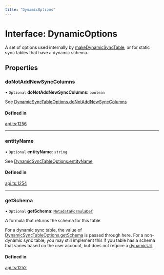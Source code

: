```yaml
---
title: "DynamicOptions"
---
```

# Interface: DynamicOptions

A set of options used internally by [makeDynamicSyncTable](../functions/makeDynamicSyncTable.md), or for static
sync tables that have a dynamic schema.

## Properties

### doNotAddNewSyncColumns

• `Optional` **doNotAddNewSyncColumns**: `boolean`

See [DynamicSyncTableOptions.doNotAddNewSyncColumns](DynamicSyncTableOptions.md#donotaddnewsynccolumns)

#### Defined in

[api.ts:1256](https://github.com/coda/packs-sdk/blob/main/api.ts#L1256)

___

### entityName

• `Optional` **entityName**: `string`

See [DynamicSyncTableOptions.entityName](DynamicSyncTableOptions.md#entityname)

#### Defined in

[api.ts:1254](https://github.com/coda/packs-sdk/blob/main/api.ts#L1254)

___

### getSchema

• `Optional` **getSchema**: [`MetadataFormulaDef`](../types/MetadataFormulaDef.md)

A formula that returns the schema for this table.

For a dynamic sync table, the value of [DynamicSyncTableOptions.getSchema](DynamicSyncTableOptions.md#getschema)
is passed through here. For a non-dynamic sync table, you may still implement
this if you table has a schema that varies based on the user account, but
does not require a [dynamicUrl](Identity.md#dynamicurl).

#### Defined in

[api.ts:1252](https://github.com/coda/packs-sdk/blob/main/api.ts#L1252)
